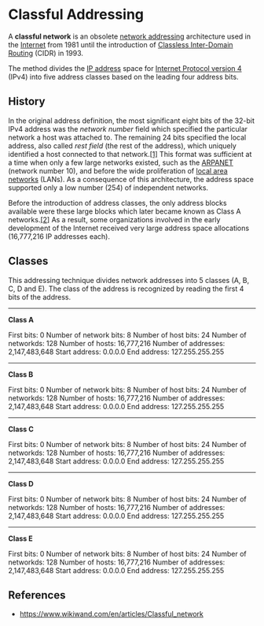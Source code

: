 # Classful Addressing

A **classful network** is an obsolete [network addressing](https://www.wikiwand.com/en/articles/Network_address "Network address") architecture used in the [Internet](https://www.wikiwand.com/en/articles/Internet "Internet") from 1981 until the introduction of [Classless Inter-Domain Routing](https://www.wikiwand.com/en/articles/Classless_Inter-Domain_Routing "Classless Inter-Domain Routing") (CIDR) in 1993.

The method divides the [IP address](https://www.wikiwand.com/en/articles/IP_address "IP address") space for [Internet Protocol version 4](https://www.wikiwand.com/en/articles/Internet_Protocol_version_4 "Internet Protocol version 4") (IPv4) into five address classes based on the leading four address bits.

## History

In the original address definition, the most significant eight bits of the 32-bit IPv4 address was the _network number_ field which specified the particular network a host was attached to. The remaining 24 bits specified the local address, also called _rest field_ (the rest of the address), which uniquely identified a host connected to that network.[[1]](https://www.wikiwand.com/en/articles/Classful_network#cite_note-1) This format was sufficient at a time when only a few large networks existed, such as the [ARPANET](https://www.wikiwand.com/en/articles/ARPANET "ARPANET") (network number 10), and before the wide proliferation of [local area networks](https://www.wikiwand.com/en/articles/Local_area_network "Local area network") (LANs). As a consequence of this architecture, the address space supported only a low number (254) of independent networks.

Before the introduction of address classes, the only address blocks available were these large blocks which later became known as Class A networks.[[2]](https://www.wikiwand.com/en/articles/Classful_network#cite_note-2) As a result, some organizations involved in the early development of the Internet received very large address space allocations (16,777,216 IP addresses each).

## Classes

This addressing technique divides network addresses into 5 classes (A, B, C, D and E). The class of the address is recognized by reading the first 4 bits of the address.

---
**Class A**

First bits: 0
Number of network bits: 8
Number of host bits: 24
Number of networkds: 128
Number of hosts: 16,777,216
Number of addresses: 2,147,483,648
Start address: 0.0.0.0
End address: 127.255.255.255

---
**Class B**

First bits: 0
Number of network bits: 8
Number of host bits: 24
Number of networkds: 128
Number of hosts: 16,777,216
Number of addresses: 2,147,483,648
Start address: 0.0.0.0
End address: 127.255.255.255

---
**Class C**

First bits: 0
Number of network bits: 8
Number of host bits: 24
Number of networkds: 128
Number of hosts: 16,777,216
Number of addresses: 2,147,483,648
Start address: 0.0.0.0
End address: 127.255.255.255

---
**Class D**

First bits: 0
Number of network bits: 8
Number of host bits: 24
Number of networkds: 128
Number of hosts: 16,777,216
Number of addresses: 2,147,483,648
Start address: 0.0.0.0
End address: 127.255.255.255

---
**Class E**

First bits: 0
Number of network bits: 8
Number of host bits: 24
Number of networkds: 128
Number of hosts: 16,777,216
Number of addresses: 2,147,483,648
Start address: 0.0.0.0
End address: 127.255.255.255

## References

- https://www.wikiwand.com/en/articles/Classful_network
